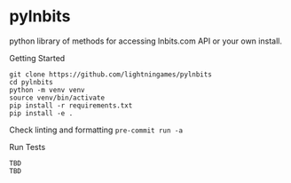 # pylnbits

python library of methods for accessing lnbits.com API or your own install.

Getting Started

```
git clone https://github.com/lightningames/pylnbits
cd pylnbits
python -m venv venv
source venv/bin/activate
pip install -r requirements.txt
pip install -e .
```

Check linting and formatting
`pre-commit run -a`

Run Tests

```
TBD
TBD
```
